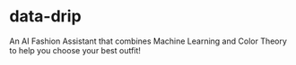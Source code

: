 # data-drip
An AI Fashion Assistant that combines Machine Learning and Color Theory to help you choose your best outfit!
